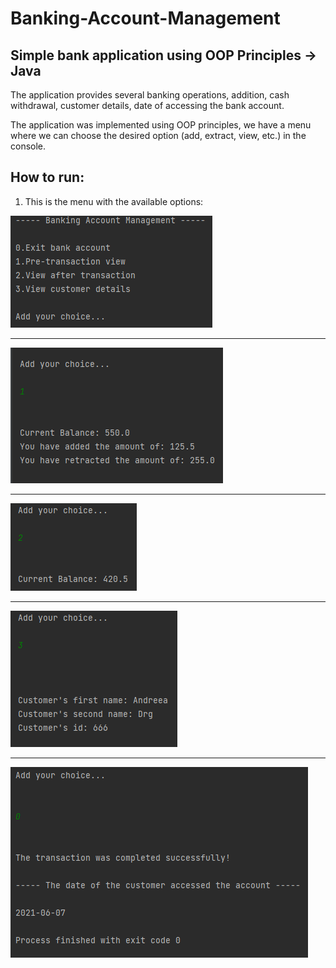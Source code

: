 # Banking-Account-Management
Simple bank application using OOP Principles ->  Java
-------------------------------------------------------

The application provides several banking operations, addition, cash withdrawal, customer details, date of accessing the bank account.


The application was implemented using OOP principles, we have a menu where we can choose the desired option (add, extract, view, etc.) in the console.

How to run:
--
1. This is the menu with the available options:


![img_1.png](out/icons/img_1.png)

----------------------------------------------

![img_2.png](out/icons/img_2.png)

-----------------------------------------------
![img_3.png](out/icons/img_3.png)

-----------------------------------------------
![img_4.png](out/icons/img_4.png)

---------------------------------------------

![img_5.png](out/icons/img_5.png)